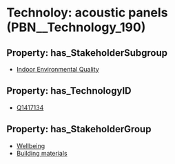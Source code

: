 # Technoloy: __acoustic panels__ (PBN__Technology_190)

## Property: has_StakeholderSubgroup

* [Indoor Environmental Quality](PBN__TechSubgroup_79)

## Property: has_TechnologyID

* [Q1417134](Q1417134)

## Property: has_StakeholderGroup

* [Wellbeing](PBN__TechGroup_2)
* [Building materials](PBN__TechGroup_12)

